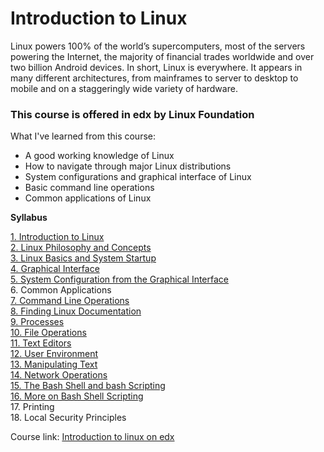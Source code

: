 # Introduction to Linux

Linux powers 100% of the world’s supercomputers, most of the servers powering the Internet, the majority of financial trades worldwide and over two billion Android devices. In short, Linux is everywhere. It appears in many different architectures, from mainframes to server to desktop to mobile and on a staggeringly wide variety of hardware. 

### This course is offered in edx by Linux Foundation

What I've learned from this course:

- A good working knowledge of Linux
- How to navigate through major Linux distributions
- System configurations and graphical interface of Linux
- Basic command line operations
- Common applications of Linux

**Syllabus**

[1. Introduction to Linux](1-introduction-linux.md)     
[2. Linux Philosophy and Concepts](2-linux-concept.md)  
[3. Linux Basics and System Startup  ](3-linux-basics-and-system-startup.md)  
[4. Graphical Interface](4-graphical-interface.md)       
[5. System Configuration from the Graphical Interface](5-system-config-from-gui.md)    
6. Common Applications  
[7. Command Line Operations](7-command-line-operations.md)  
[8. Finding Linux Documentation](8-linux-documentation.md)  
[9. Processes](9-processes.md)  
[10. File Operations](10-file-operations.md)  
[11. Text Editors](11-text-editors.md)  
[12. User Environment](12-user-environment.md)  
[13. Manipulating Text](13-manipulating-text.md)  
[14. Network Operations](14-network-operations.md)  
[15. The Bash Shell and bash Scripting](15-bash-shell-and-scripting.md)  
[16. More on Bash Shell Scripting](16-more-bash-shell-scripting.md)  
17. Printing  
18. Local Security Principles  

Course link: 	[Introduction to linux on edx](https://www.edx.org/course/introduction-to-linux)